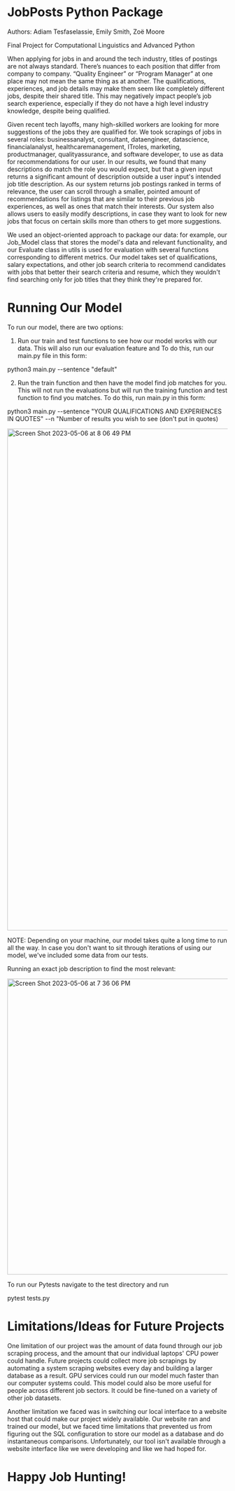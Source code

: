 # JobPosts Python Package
Authors: Adiam Tesfaselassie, Emily Smith, Zoë Moore

Final Project for Computational Linguistics and Advanced Python


When applying for jobs in and around the tech industry, titles of postings are not always standard. There’s nuances to each position that differ from company to company. “Quality Engineer” or “Program Manager” at one place may not mean the same thing as at another. The qualifications, experiences, and job details may make them seem like completely different jobs, despite their shared title. This may negatively impact people’s job search experience, especially if they do not have a high level industry knowledge, despite being qualified. 

Given recent tech layoffs, many high-skilled workers are looking for more suggestions of the jobs they are qualified for. We took scrapings of jobs in several roles: businessanalyst, consultant, dataengineer, datascience, financialanalyst, healthcaremanagement, ITroles, marketing, productmanager, qualityassurance, and software developer, to use as data for recommendations for our user. In our results, we found that many descriptions do match the role you would expect, but that a given input returns a significant amount of description outside a user input's intended job title description. As our system returns job postings ranked in terms of relevance, the user can scroll through a smaller, pointed amount of recommendations for listings that are similar to their previous job experiences, as well as ones that match their interests. Our system also allows users to easily modify descriptions, in case they want to look for new jobs that focus on certain skills more than others to get more suggestions.

We used an object-oriented approach to package our data: for example, our Job_Model class that stores the model's data and relevant functionality, and our Evaluate class in utils is used for evaluation with several functions corresponding to different metrics. Our model takes set of qualifications, salary expectations, and other job search criteria to recommend candidates with jobs that better their search criteria and resume, which they wouldn't find searching only for job titles that they think they're prepared for.

# Running Our Model

To run our model, there are two options: 

1. Run our train and test functions to see how our model works with our data. This will also run our evaluation feature and To do this, run our main.py file in this form:

python3 main.py --sentence "default"

2. Run the train function and then have the model find job matches for you. This will not run the evaluations but will run the training function and test function to find you matches. To do this, run main.py in this form:

python3 main.py --sentence "YOUR QUALIFICATIONS AND EXPERIENCES IN QUOTES" --n "Number of results you wish to see (don't put in quotes)

<img width="1146" alt="Screen Shot 2023-05-06 at 8 06 49 PM" src="https://user-images.githubusercontent.com/91433035/236651231-f0261b11-2e64-438b-95b6-715f92121878.png">

NOTE: Depending on your machine, our model takes quite a long time to run all the way. In case you don't want to sit through iterations of using our model, we've included some data from our tests.

Running an exact job description to find the most relevant:

<img width="676" alt="Screen Shot 2023-05-06 at 7 36 06 PM" src="https://user-images.githubusercontent.com/91433035/236650492-034b84b9-c22b-4095-9343-329341a2258e.png">


To run our Pytests navigate to the test directory and run

pytest tests.py


# Limitations/Ideas for Future Projects

One limitation of our project was the amount of data found through our job scraping process, and the amount that our individual laptops' CPU power could handle. Future projects could collect more job scrapings by automating a system scraping websites every day and building a larger database as a result. GPU services could run our model much faster than our computer systems could. This model could also be more useful for people across different job sectors. It could be fine-tuned on a variety of other job datasets.

Another limitation we faced was in switching our local interface to a website host that could make our project widely available. Our website ran and trained our model, but we faced time limitations that prevented us from figuring out the SQL configuration to store our model as a database and do instantaneous comparisons. Unfortunately, our tool isn't available through a website interface like we were developing and like we had hoped for. 

# Happy Job Hunting!




